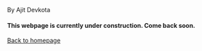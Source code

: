 By Ajit Devkota

#### This webpage is currently under construction. Come back soon.


[Back to homepage](../index.md)
